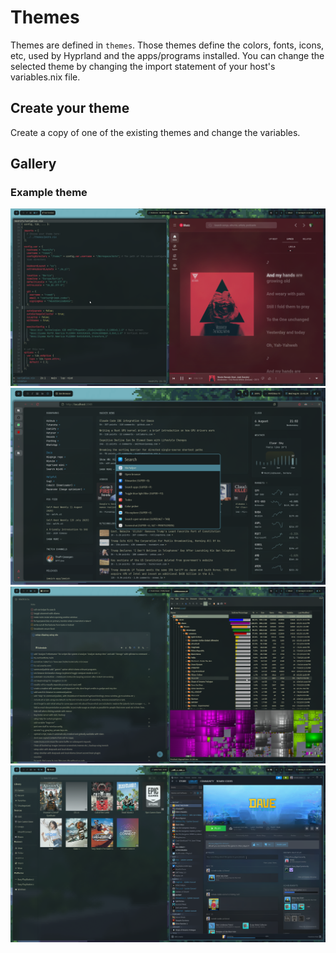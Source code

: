 # Themes

Themes are defined in `themes`. Those themes define the colors, fonts, icons, etc, used by Hyprland and the apps/programs installed.
You can change the selected theme by changing the import statement of your host's variables.nix file.

## Create your theme

Create a copy of one of the existing themes and change the variables.

## Gallery

### Example theme

![nvim / yt music](../.github/assets/images/nvim-yt-music.png)
![zen browser / command palette](../.github/assets/images/zen-browser-and-command-palette.png)
![qdirstat / planify](../.github/assets/images/qdirstat-planify.png)
![gaming](../.github/assets/images/gaming.png)
